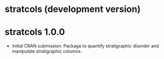 # stratcols (development version)

# stratcols 1.0.0

* Initial CRAN submission: Package to quantify stratigraphic disorder and manipulate stratigraphic columns.
